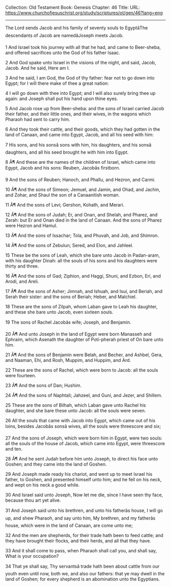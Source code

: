 Collection: Old Testament
Book: Genesis
Chapter: 46
Title: 
URL: https://www.churchofjesuschrist.org/study/scriptures/ot/gen/46?lang=eng

---

The Lord sends Jacob and his family of seventy souls to EgyptâThe descendants of Jacob are namedâJoseph meets Jacob.

1 And Israel took his journey with all that he had, and came to Beer-sheba, and offered sacrifices unto the God of his father Isaac.

2 And God spake unto Israel in the visions of the night, and said, Jacob, Jacob. And he said, Here am I.

3 And he said, I am God, the God of thy father: fear not to go down into Egypt; for I will there make of thee a great nation:

4 I will go down with thee into Egypt; and I will also surely bring thee up again: and Joseph shall put his hand upon thine eyes.

5 And Jacob rose up from Beer-sheba: and the sons of Israel carried Jacob their father, and their little ones, and their wives, in the wagons which Pharaoh had sent to carry him.

6 And they took their cattle, and their goods, which they had gotten in the land of Canaan, and came into Egypt, Jacob, and all his seed with him:

7 His sons, and his sonsâ sons with him, his daughters, and his sonsâ daughters, and all his seed brought he with him into Egypt.

8 Â¶ And these are the names of the children of Israel, which came into Egypt, Jacob and his sons: Reuben, Jacobâs firstborn.

9 And the sons of Reuben; Hanoch, and Phallu, and Hezron, and Carmi.

10 Â¶ And the sons of Simeon; Jemuel, and Jamin, and Ohad, and Jachin, and Zohar, and Shaul the son of a Canaanitish woman.

11 Â¶ And the sons of Levi; Gershon, Kohath, and Merari.

12 Â¶ And the sons of Judah; Er, and Onan, and Shelah, and Pharez, and Zerah: but Er and Onan died in the land of Canaan. And the sons of Pharez were Hezron and Hamul.

13 Â¶ And the sons of Issachar; Tola, and Phuvah, and Job, and Shimron.

14 Â¶ And the sons of Zebulun; Sered, and Elon, and Jahleel.

15 These be the sons of Leah, which she bare unto Jacob in Padan-aram, with his daughter Dinah: all the souls of his sons and his daughters were thirty and three.

16 Â¶ And the sons of Gad; Ziphion, and Haggi, Shuni, and Ezbon, Eri, and Arodi, and Areli.

17 Â¶ And the sons of Asher; Jimnah, and Ishuah, and Isui, and Beriah, and Serah their sister: and the sons of Beriah; Heber, and Malchiel.

18 These are the sons of Zilpah, whom Laban gave to Leah his daughter, and these she bare unto Jacob, even sixteen souls.

19 The sons of Rachel Jacobâs wife; Joseph, and Benjamin.

20 Â¶ And unto Joseph in the land of Egypt were born Manasseh and Ephraim, which Asenath the daughter of Poti-pherah priest of On bare unto him.

21 Â¶ And the sons of Benjamin were Belah, and Becher, and Ashbel, Gera, and Naaman, Ehi, and Rosh, Muppim, and Huppim, and Ard.

22 These are the sons of Rachel, which were born to Jacob: all the souls were fourteen.

23 Â¶ And the sons of Dan; Hushim.

24 Â¶ And the sons of Naphtali; Jahzeel, and Guni, and Jezer, and Shillem.

25 These are the sons of Bilhah, which Laban gave unto Rachel his daughter, and she bare these unto Jacob: all the souls were seven.

26 All the souls that came with Jacob into Egypt, which came out of his loins, besides Jacobâs sonsâ wives, all the souls were threescore and six;

27 And the sons of Joseph, which were born him in Egypt, were two souls: all the souls of the house of Jacob, which came into Egypt, were threescore and ten.

28 Â¶ And he sent Judah before him unto Joseph, to direct his face unto Goshen; and they came into the land of Goshen.

29 And Joseph made ready his chariot, and went up to meet Israel his father, to Goshen, and presented himself unto him; and he fell on his neck, and wept on his neck a good while.

30 And Israel said unto Joseph, Now let me die, since I have seen thy face, because thou art yet alive.

31 And Joseph said unto his brethren, and unto his fatherâs house, I will go up, and shew Pharaoh, and say unto him, My brethren, and my fatherâs house, which were in the land of Canaan, are come unto me;

32 And the men are shepherds, for their trade hath been to feed cattle; and they have brought their flocks, and their herds, and all that they have.

33 And it shall come to pass, when Pharaoh shall call you, and shall say, What is your occupation?

34 That ye shall say, Thy servantsâ trade hath been about cattle from our youth even until now, both we, and also our fathers: that ye may dwell in the land of Goshen; for every shepherd is an abomination unto the Egyptians.

